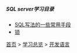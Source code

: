 ##### SQL server学习目录

* [SQL写法的一些常用手段](202103001.md)
* [锁](202103002.md)



[首页](../../../README.md) > [学习总览](../../../introduction/studyCatalogList.md) > [开发语言](../developmentLanguage.md)
